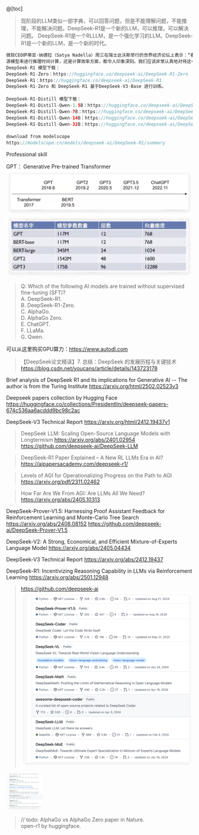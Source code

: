 @[toc]
> 现阶段的LLM类似一部字典，可以回答问题，但是不能理解问题，不能推理，不能解决问题。DeepSeek-R1是一个新的LLM，可以推理，可以解决问题。
DeepSeek-R1是一个RLLLM，是一个强化学习的LLM。DeepSeek-R1是一个新的LLM，是一个新的时代。

```java
微软CEO萨蒂亚·纳德拉（Satya Nadella）周三在瑞士达沃斯举行的世界经济论坛上表示：“看到DeepSeek的新模型，无论是他们如何真正有效地完成了一个开
源模型来进行推理时间计算，还是计算效率方面，都令人印象深刻。我们应该非常认真地对待这一发展。”
DeepSeek-R1 模型下载：
DeepSeek-R1-Zero：https://huggingface.co/deepseek-ai/DeepSeek-R1-Zero
DeepSeek-R1：https://huggingface.co/deepseek-ai/DeepSeek-R1
DeepSeek-R1-Zero 和 DeepSeek-R1 基于DeepSeek-V3-Base 进行训练。

DeepSeek-R1-Distill 模型下载：
DeepSeek-R1-Distill-Qwen-1.5B：https://huggingface.co/deepseek-ai/DeepSeek-R1-Distill-Qwen-1.5B
DeepSeek-R1-Distill-Qwen-7B：https://huggingface.co/deepseek-ai/DeepSeek-R1-Distill-Qwen-7B
DeepSeek-R1-Distill-Qwen-14B：https://huggingface.co/deepseek-ai/DeepSeek-R1-Distill-Qwen-14B
DeepSeek-R1-Distill-Qwen-32B：https://huggingface.co/deepseek-ai/DeepSeek-R1-Distill-Qwen-32B

download from modelscope
https://modelscope.cn/models/deepseek-ai/DeepSeek-R1/summary
```

Professional skill






GPT： Generative Pre-trained Transformer
![img_1.png](history_of_transformer.png)
![img_2.png](accumulation_of_dimn.png)

> Q: Which of the following AI models are trained without supervised fine-tuning (SFT)?   
A. DeepSeek-R1.  
B. DeepSeek-R1-Zero.  
C. AlphaGo.  
D. AlphaGo Zero.  
E. ChatGPT.  
F. LLaMa.  
G. Qwen. 

可以从这里购买GPU算力：https://www.autodl.com

> 【DeepSeek论文精读】7. 总结：DeepSeek 的发展历程与关键技术
https://blog.csdn.net/youcans/article/details/143723178

Brief analysis of DeepSeek R1 and its implications for Generative AI
  -- The author is from the Turing Institute
https://arxiv.org/html/2502.02523v3

Deepseek papers collection by Hugging Face
https://huggingface.co/collections/Presidentlin/deepseek-papers-674c536aa6acddd9bc98c2ac

DeepSeek-V3 Technical Report
https://arxiv.org/html/2412.19437v1


> DeepSeek LLM: Scaling Open-Source Language Models with Longtermism
https://arxiv.org/abs/2401.02954
https://github.com/deepseek-ai/DeepSeek-LLM

> DeepSeek-R1 Paper Explained – A New RL LLMs Era in AI?
https://aipapersacademy.com/deepseek-r1/

> Levels of AGI for Operationalizing Progress on the Path to AGI
https://arxiv.org/pdf/2311.02462

> How Far Are We From AGI: Are LLMs All We Need?
https://arxiv.org/abs/2405.10313

DeepSeek-Prover-V1.5: Harnessing Proof Assistant Feedback for Reinforcement Learning and Monte-Carlo Tree Search
https://arxiv.org/abs/2408.08152
https://github.com/deepseek-ai/DeepSeek-Prover-V1.5

DeepSeek-V2: A Strong, Economical, and Efficient Mixture-of-Experts Language Model
https://arxiv.org/abs/2405.04434

DeepSeek-V3 Technical Report
https://arxiv.org/abs/2412.19437

DeepSeek-R1: Incentivizing Reasoning Capability in LLMs via Reinforcement Learning
https://arxiv.org/abs/2501.12948

> https://github.com/deepseek-ai
![img.png](repo_of_ds.png)
<img src="repo_of_ds.png" alt="img.png" width="100">

> // todo: 
AlphaGo vs AlphaGo Zero paper in Nature.  
open-r1 by huggingface.  